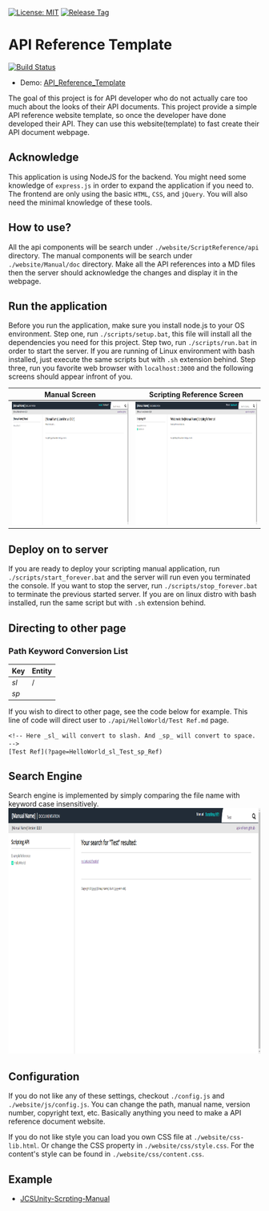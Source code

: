 [![License: MIT](https://img.shields.io/badge/License-MIT-green.svg)](https://opensource.org/licenses/MIT)
[![Release Tag](https://img.shields.io/github/tag/jcs090218/API_Reference_Template.svg?label=release)](https://github.com/jcs090218/API_Reference_Template/releases/latest)

# API Reference Template

[![Build Status](https://travis-ci.com/jcs090218/API_Reference_Template.svg?branch=master)](https://travis-ci.com/jcs090218/API_Reference_Template)

* Demo: [API_Reference_Template](http://www.jcs-profile.com:3000)

The goal of this project is for API developer who do not actually
care too much about the looks of their API documents. This project
provide a simple API reference website template, so once the developer
have done developed their API. They can use this website(template) to
fast create their API document webpage.

## Acknowledge

This application is using NodeJS for the backend. You might need
some knowledge of `express.js` in order to expand the application
if you need to. The frontend are only using the basic `HTML`, `CSS`,
and `jQuery`. You will also need the minimal knowledge of these tools.

## How to use?

All the api components will be search under `./website/ScriptReference/api`
directory. The manual components will be search under `./website/Manual/doc`
directory. Make all the API references into a MD files then the server
should acknowledge the changes and display it in the webpage. 

## Run the application

Before you run the application, make sure you install node.js to
your OS environment. Step one, run `./scripts/setup.bat`, this
file will install all the dependencies you need for this project.
Step two, run `./scripts/run.bat` in order to start the server.
If you are running of Linux environment with bash installed, just
execute the same scripts but with `.sh` extension behind.
Step three, run you favorite web browser with `localhost:3000` and
the following screens should appear infront of you.

Manual Screen                                                   | Scripting Reference Screen
:--------------------------------------------------------------:|:----------------------------------------------------------------------------:|
<img src="./screenshot/demo_01.png" width="465" height="245"/>  |  <img src="./screenshot/demo_02.png" width="465" height="245"/>

## Deploy on to server

If you are ready to deploy your scripting manual application, run
`./scripts/start_forever.bat` and the server will run even you terminated
the console. If you want to stop the server, run `./scripts/stop_forever.bat`
to terminate the previous started server. If you are on linux distro
with bash installed, run the same script but with `.sh` extension behind.

## Directing to other page

### Path Keyword Conversion List

| Key  | Entity |
|------|--------|
| _sl_ | /      |
| _sp_ |        |

If you wish to direct to other page, see the code below for example. This 
line of code will direct user to `./api/HelloWorld/Test Ref.md` page.
```
<!-- Here _sl_ will convert to slash. And _sp_ will convert to space. -->
[Test Ref](?page=HelloWorld_sl_Test_sp_Ref)
```

## Search Engine

Search engine is implemented by simply comparing the file name with keyword 
case insensitively.
<img src="./screenshot/search_demo.png" width="930" height="490"/>

## Configuration

If you do not like any of these settings, checkout `./config.js` and `./website/js/config.js`.
You can change the path, manual name, version number, copyright text, etc.
Basically anything you need to make a API reference document website.

If you do not like style you can load you own CSS file at `./website/css-lib.html`.
Or change the CSS property in `./website/css/style.css`. For the content's style can
be found in `./website/css/content.css`.

## Example

* [JCSUnity-Scrpting-Manual](https://github.com/jcs090218/JCSUnity-Scripting-Manual)
